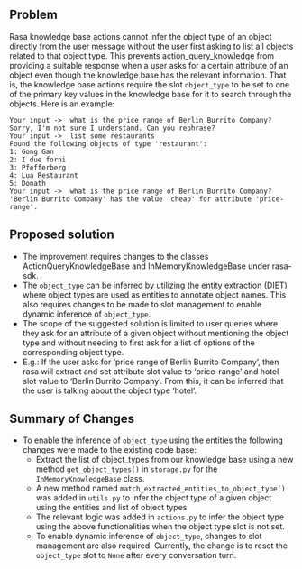 ## Problem
Rasa knowledge base actions cannot infer the object type of an object directly from the user message without the user first asking to list all objects related to that object type. This prevents action_query_knowledge from providing a suitable response when a user asks for a certain attribute of an object even though the knowledge base has the relevant information. That is, the knowledge base actions require the slot `object_type` to be set to one of the primary key values in the knowledge base for it to search through the objects. Here is an example:
```
Your input ->  what is the price range of Berlin Burrito Company?
Sorry, I'm not sure I understand. Can you rephrase?
Your input ->  list some restaurants
Found the following objects of type 'restaurant':
1: Gong Gan
2: I due forni
3: Pfefferberg
4: Lụa Restaurant
5: Donath
Your input ->  what is the price range of Berlin Burrito Company?
'Berlin Burrito Company' has the value 'cheap' for attribute 'price-range'.
```

## Proposed solution
- The improvement requires changes to the classes ActionQueryKnowledgeBase and InMemoryKnowledgeBase under rasa-sdk. 
- The `object_type` can be inferred by  utilizing the entity extraction (DIET) where object types are used as entities to annotate object names. 
This also requires changes to be made to slot management to enable dynamic inference of `object_type`. 
- The scope of the suggested solution is limited to user queries where they ask for an attribute of a given object without mentioning the object type and without needing to first ask for a list of options of the corresponding object type. 
- E.g.: If the user asks for ‘price range of Berlin Burrito Company’, then rasa will extract and set attribute slot value to ‘price-range’ and hotel slot value to ‘Berlin Burrito Company’. From this, it can be inferred that the user is talking about the object type ‘hotel’. 

## Summary of Changes
- To enable the inference of `object_type` using the entities the following changes were made to the existing code base:
    - Extract the list of object_types from our knowledge base using a new method `get_object_types()` in `storage.py` for the `InMemoryKnowledgeBase` class. 
    - A new method named `match_extracted_entities_to_object_type()` was added in `utils.py` to infer the object type of a given object using the entities and list of object types
    - The relevant logic was added in `actions.py` to infer the object type using the above functionalities when the object type slot is not set. 
    - To enable dynamic inference of `object_type`, changes to slot management are also required. Currently, the change is to reset the `object_type` slot to `None` after every conversation turn.